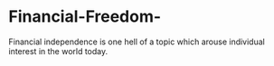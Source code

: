 # Financial-Freedom-
Financial independence is one hell of a topic which arouse individual interest in the world today. 

